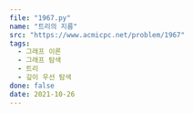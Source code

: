 ```yaml
---
file: "1967.py"
name: "트리의 지름"
src: "https://www.acmicpc.net/problem/1967"
tags:
  - 그래프 이론
  - 그래프 탐색
  - 트리
  - 깊이 우선 탐색
done: false
date: 2021-10-26
---
```

